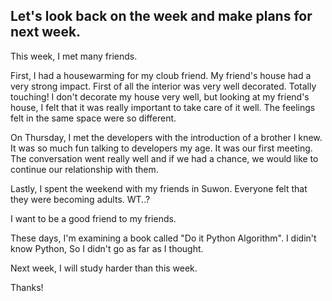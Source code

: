## Let's look back on the week and make plans for next week.

This week, I met many friends.

First, I had a housewarming for my cloub friend. My friend's house had a very strong impact. First of all the interior was very well decorated. Totally touching! I don't decorate my house very well, but looking at my friend's house, I felt that it was really important to take care of it well. The feelings felt in the same space were so different.

On Thursday, I met the developers with the introduction of a brother I knew. It was so much fun talking to developers my age. It was our first meeting. The conversation went really well and if we had a chance, we would like to continue our relationship with them.

Lastly, I spent the weekend with my friends in Suwon. Everyone felt that they were becoming adults. WT..?

I want to be a good friend to my friends.

These days, I'm examining a book called "Do it Python Algorithm". I didin't know Python, So I didn't go as far as I thought.

Next week, I will study harder than this week.

Thanks!

